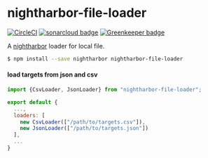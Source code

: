 # nightharbor-file-loader
[![CircleCI](https://circleci.com/gh/YoshiyukiKato/nightharbor-file-loader.svg?style=svg)](https://circleci.com/gh/YoshiyukiKato/nightharbor-file-loader)
[![sonarcloud badge](https://sonarcloud.io/api/project_badges/measure?project=YoshiyukiKato_nightharbor-file-loader&metric=alert_status)](https://sonarcloud.io/api/project_badges/measure?project=YoshiyukiKato_nightharbor-file-loader&metric=alert_status)
[![Greenkeeper badge](https://badges.greenkeeper.io/YoshiyukiKato/nightharbor-file-loader.svg)](https://greenkeeper.io/)

A [nightharbor](https://github.com/YoshiyukiKato/nightharbor) loader for local file.

```sh
$ npm install --save nightharbor nightharbor-file-loader
```

#### load targets from json and csv

```js
import {CsvLoader, JsonLoader} from "nightharbor-file-loader";

export default {
  ...,
  loaders: [
    new CsvLoader(["/path/to/targets.csv"]),
    new JsonLoader(["/path/to/targets.json"])
  ],
  ...
}
```